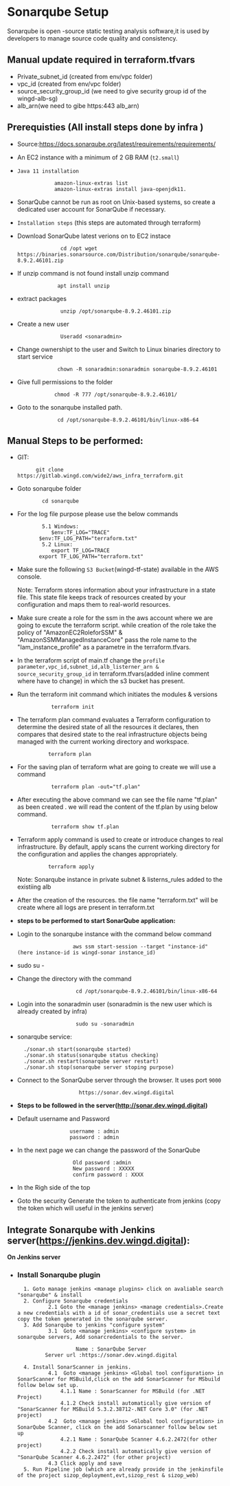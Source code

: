 # Sonarqube Setup
   Sonarqube is open -source static testing analysis software,it is used by developers to manage source code quality and consistency.

## Manual update required in terraform.tfvars

- Private_subnet_id (created from env/vpc folder)
- vpc_id (created from env/vpc folder)
- source_security_group_id (we need to give security group id of the wingd-alb-sg)
- alb_arn(we need to gibe https:443 alb_arn)


## Prerequisties (All install steps done by infra )

- Source:https://docs.sonarqube.org/latest/requirements/requirements/ 
       
- An EC2 instance with a minimum of 2 GB RAM (`t2.small`)
- `Java 11 installation`

                  amazon-linux-extras list
                  amazon-linux-extras install java-openjdk11.
- SonarQube cannot be run as root on Unix-based systems, so create a dedicated user account for SonarQube if necessary.

- `Installation steps` (this steps are automated through terraform)
      
- Download SonarQube latest verions on to EC2 instace

                    cd /opt wget https://binaries.sonarsource.com/Distribution/sonarqube/sonarqube-8.9.2.46101.zip 
-  If unzip command is not found install unzip command 

                    apt install unzip
- extract packages

                    unzip /opt/sonarqube-8.9.2.46101.zip
- Create a new user

                    Useradd <sonaradmin>
- Change ownershipt to the user and Switch to Linux binaries directory to start service

                   chown -R sonaradmin:sonaradmin sonarqube-8.9.2.46101
-  Give full permissions to the folder

                   chmod -R 777 /opt/sonarqube-8.9.2.46101/
- Goto to the sonarqube installed path.

                   cd /opt/sonarqube-8.9.2.46101/bin/linux-x86-64

## Manual Steps to be performed:  

-  GIT:

             git clone https://gitlab.wingd.com/wide2/aws_infra_terraform.git
- Goto sonarqube folder

              cd sonarqube
- For the log file purpose please use the below commands

              5.1 Windows:
	             $env:TF_LOG="TRACE"
		     $env:TF_LOG_PATH="terraform.txt" 
	          5.2 Linux:
	             export TF_LOG=TRACE
		     export TF_LOG_PATH="terraform.txt"
- Make sure the following `S3 Bucket`(wingd-tf-state) available in the AWS console.

  
   Note: Terraform stores information about your infrastructure in a state file. This state file keeps track of resources created by your configuration and maps them to real-world resources.
-  Make sure create a role for the ssm in the aws account where we are going to excute the terraform script. while creation of the role take the policy of "AmazonEC2RoleforSSM" & "AmazonSSMManagedInstanceCore" pass the role name to the "Iam_instance_profile" as a parametre in the terraform.tfvars.
- In the terraform script of main.tf change the `profile parameter,vpc_id,subnet_id,alb_listerner_arn & source_security_group_id` in terraform.tfvars(added inline comment where have to change) in which the s3 bucket has present.
- Run the terraform init command which initiates the modules & versions

                 terraform init

-  The terraform plan command evaluates a Terraform configuration to determine the desired state of all the resources it declares, then compares that desired state to the real infrastructure objects being managed with the current working directory and workspace.

                 terraform plan
- For the saving plan of terraform what are going to create we will use a command

                 terraform plan -out="tf.plan"
- After executing the above command we can see the file name "tf.plan" as been created . we will read the content of the tf.plan by using below command.

                 terraform show tf.plan 
-  Terraform apply command is used to create or introduce changes to real infrastructure. By default, apply scans the current working directory for the configuration and applies the changes appropriately.

                 terraform apply

   Note: Sonarqube instance in private subnet & listerns_rules added to the existiing alb
- After the creation of the resources. the file name "terraform.txt" will be create where all logs are present in terraform.txt
- **steps to be performed to start SonarQube application:**
             
- Login to the sonarqube instance with the command below command
                        
                        aws ssm start-session --target "instance-id" (here instance-id is wingd-sonar instance_id)
- sudo su -
- Change the directory with the command 

                         cd /opt/sonarqube-8.9.2.46101/bin/linux-x86-64
- Login into the sonaradmin user (sonaradmin is the new user which is already created by infra)

                         sudo su -sonaradmin
- sonarqube service:

        ./sonar.sh start(sonarqube started)
        ./sonar.sh status(sonarqube status checking)
        ./sonar.sh restart(sonarqube server restart)
        ./sonar.sh stop(sonarqube server stoping purpose)
- Connect to the SonarQube server through the browser. It uses port `9000`

                          https://sonar.dev.wingd.digital
- **Steps to be followed in the server(http://sonar.dev.wingd.digital)**
             
- Default username and Password

                       username : admin
                       password : admin
- In the next page we can change the password of the SonarQube

                        Old password :admin
                        New password : XXXXX
                        confirm password : XXXX
- In the Righ side of the top <goto my account>
- Goto the security Generate the token to authenticate from jenkins (copy the token which will useful in the jenkins server)       

## Integrate Sonarqube with Jenkins server(https://jenkins.dev.wingd.digital):

**On Jenkins server**

- ### Install Sonarqube plugin

        1. Goto manage jenkins <manage plugins> click on avaliable search "sonarqube" & install
        2. Configure Sonarqube credentials
                2.1 Goto the <manage jenkins> <manage credentials>.Create a new credentials with a id of sonar_credentials use a secret text copy the token generated in the sonarqube server.
        3. Add Sonarqube to jenkins "configure system"
                3.1  Goto <manage jenkins> <configure system> in sonarqube servers, Add sonarcredentials to the server.

                         Name : SonarQube Server
               Server url :https://sonar.dev.wingd.digital
                                          
        4. Install SonarScanner in jenkins.
                4.1  Goto <manage jenkins> <Global tool configuration> in SonarScanner for MSBuild,click on the add SonarScanner for MSbuild follow below set up.
                    4.1.1 Name : SonarScanner for MSBuild (for .NET Project)
                    4.1.2 Check install automatically give version of  "SonarScanner for MSBuild 5.3.2.38712-.NET Core 3.0" (for .NET project)
                4.2  Goto <manage jenkins> <Global tool configuration> in SonarQube Scanner, click on the add Sonarscanner follow below set up
                    4.2.1 Name : SonarQube Scanner 4.6.2.2472(for other project)
                    4.2.2 Check install automatically give version of  "SonarQube Scanner 4.6.2.2472" (for other project)
                4.3 Click apply and save 
        5. Run Pipeline job (which are already provide in the jenkinsfile of the project sizop_deployment,evt,sizop_rest & sizop_web)     
      
       
